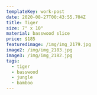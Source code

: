 ```yaml
---
templateKey: work-post
date: 2020-08-27T00:43:55.704Z
title: Tiger
size: 7" x 10"
material: basswood slice
price: $185
featuredimage: /img/img_2179.jpg
image2: /img/img_2183.jpg
image3: /img/img_2182.jpg
tags:
  - tiger
  - basswood
  - jungle
  - bamboo
---
```


